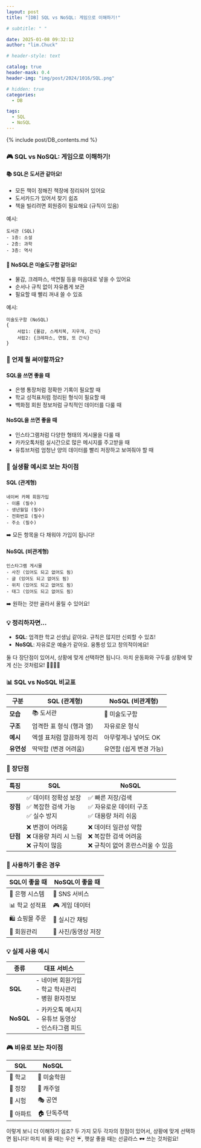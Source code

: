 ```yaml
---
layout: post
title: "[DB] SQL vs NoSQL: 게임으로 이해하기!"

# subtitle: " "

date: 2025-01-08 09:32:12
author: "lim.Chuck"

# header-style: text

catalog: true
header-mask: 0.4
header-img: "img/post/2024/1016/SQL.png"

# hidden: true
categories:
  - DB

tags:
  - SQL
  - NoSQL
---
```


{% include post/DB_contents.md %}

### 🎮 SQL vs NoSQL: 게임으로 이해하기!

#### 📚 SQL은 도서관 같아요!

- 모든 책이 정해진 책장에 정리되어 있어요
- 도서카드가 있어서 찾기 쉽죠
- 책을 빌리려면 회원증이 필요해요 (규칙이 있음)

예시:

```
도서관 (SQL)
- 1층: 소설
- 2층: 과학
- 3층: 역사
```

#### 🎨 NoSQL은 미술도구함 같아요!

- 물감, 크레파스, 색연필 등을 마음대로 넣을 수 있어요
- 순서나 규칙 없이 자유롭게 보관
- 필요할 때 빨리 꺼내 쓸 수 있죠

예시:

```
미술도구함 (NoSQL)
{
    서랍1: {물감, 스케치북, 지우개, 간식}
    서랍2: {크레파스, 연필, 또 간식}
}
```

### 🤔 언제 뭘 써야할까요?

#### SQL을 쓰면 좋을 때

- 은행 통장처럼 정확한 기록이 필요할 때
- 학교 성적표처럼 정리된 형식이 필요할 때
- 백화점 회원 정보처럼 규칙적인 데이터를 다룰 때

#### NoSQL을 쓰면 좋을 때

- 인스타그램처럼 다양한 형태의 게시물을 다룰 때
- 카카오톡처럼 실시간으로 많은 메시지를 주고받을 때
- 유튜브처럼 엄청난 양의 데이터를 빨리 저장하고 보여줘야 할 때

### 🎯 실생활 예시로 보는 차이점

#### SQL (관계형)

```
네이버 카페 회원가입
- 이름 (필수)
- 생년월일 (필수)
- 전화번호 (필수)
- 주소 (필수)
```

➡️ 모든 항목을 다 채워야 가입이 됩니다!

#### NoSQL (비관계형)

```
인스타그램 게시물
- 사진 (있어도 되고 없어도 됨)
- 글 (있어도 되고 없어도 됨)
- 위치 (있어도 되고 없어도 됨)
- 태그 (있어도 되고 없어도 됨)
```

➡️ 원하는 것만 골라서 올릴 수 있어요!

### 💡 정리하자면...

- **SQL**: 엄격한 학교 선생님 같아요. 규칙은 많지만 신뢰할 수 있죠!
- **NoSQL**: 자유로운 예술가 같아요. 융통성 있고 창의적이에요!

둘 다 장단점이 있어서, 상황에 맞게 선택하면 됩니다.
마치 운동화와 구두를 상황에 맞게 신는 것처럼요! 🚶‍♂️👟👞

### 📊 SQL vs NoSQL 비교표

| 구분       | SQL (관계형)              | NoSQL (비관계형)        |
| ---------- | ------------------------- | ----------------------- |
| **모습**   | 📚 도서관                 | 🎨 미술도구함           |
| **구조**   | 엄격한 표 형식 (행과 열)  | 자유로운 형식           |
| **예시**   | 엑셀 표처럼 깔끔하게 정리 | 아무렇게나 넣어도 OK    |
| **유연성** | 딱딱함 (변경 어려움)      | 유연함 (쉽게 변경 가능) |

### 🌟 장단점

| 특징     | SQL                                                          | NoSQL                                                                               |
| -------- | ------------------------------------------------------------ | ----------------------------------------------------------------------------------- |
| **장점** | ✅ 데이터 정확성 보장<br>✅ 복잡한 검색 가능<br>✅ 실수 방지 | ✅ 빠른 저장/검색<br>✅ 자유로운 데이터 구조<br>✅ 대용량 처리 쉬움                 |
| **단점** | ❌ 변경이 어려움<br>❌ 대용량 처리 시 느림<br>❌ 규칙이 많음 | ❌ 데이터 일관성 약함<br>❌ 복잡한 검색 어려움<br>❌ 규칙이 없어 혼란스러울 수 있음 |

### 🎯 사용하기 좋은 경우

| SQL이 좋을 때  | NoSQL이 좋을 때     |
| -------------- | ------------------- |
| 🏦 은행 시스템 | 📱 SNS 서비스       |
| 📊 학교 성적표 | 🎮 게임 데이터      |
| 🛍️ 쇼핑몰 주문 | 📝 실시간 채팅      |
| 👥 회원관리    | 📸 사진/동영상 저장 |

### 💡 실제 사용 예시

| 종류      | 대표 서비스                                               |
| --------- | --------------------------------------------------------- |
| **SQL**   | - 네이버 회원가입<br>- 학교 학사관리<br>- 병원 환자정보   |
| **NoSQL** | - 카카오톡 메시지<br>- 유튜브 동영상<br>- 인스타그램 피드 |

### 🎮 비유로 보는 차이점

| SQL       | NoSQL       |
| --------- | ----------- |
| 🏫 학교   | 🎨 미술학원 |
| 👔 정장   | 👕 캐주얼   |
| 📝 시험   | 🎭 공연     |
| 🏢 아파트 | 🏠 단독주택 |

이렇게 보니 더 이해하기 쉽죠? 두 가지 모두 각자의 장점이 있어서, 상황에 맞게 선택하면 됩니다!
마치 비 올 때는 우산 ☔, 햇살 좋을 때는 선글라스 🕶️ 쓰는 것처럼요!
